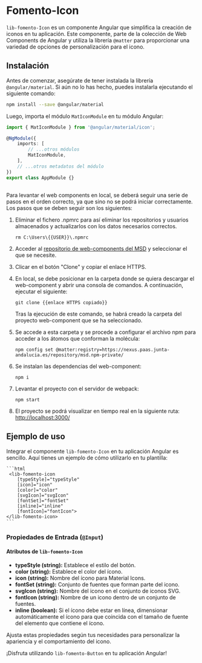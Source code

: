 # Fomento-Icon

`lib-fomento-Icon` es un componente Angular que simplifica la creación de iconos en tu aplicación. Este componente, parte de la colección de Web Components de Angular y utiliza la librería `@matter` para proporcionar una variedad de opciones de personalización para el icono.

## Instalación

Antes de comenzar, asegúrate de tener instalada la librería `@angular/material`. Si aún no lo has hecho, puedes instalarla ejecutando el siguiente comando:

```bash
npm install --save @angular/material
```

Luego, importa el módulo `MatIconModule` en tu módulo Angular:

```typescript
import { MatIconModule } from '@angular/material/icon';

@NgModule({
	imports: [
		// ...otros módulos
		MatIconModule,
	],
	// ...otros metadatos del módulo
})
export class AppModule {}
```

##

Para levantar el web components en local, se deberá seguir una serie de pasos en el orden correcto, ya que sino no se podrá iniciar correctamente. Los pasos que se deben seguir son los siguientes:

1. Eliminar el fichero .npmrc para así eliminar los repositorios y usuarios almacenados y actualizarlos con los datos necesarios correctos.

   ```
   rm C:\Users\{{USER}}\.npmrc
   ```

2. Acceder al [repositorio de web-components del MSD](https://gitlab.juntadeandalucia.es/pt-exp-webcomponents) y seleccionar el que se necesite.
3. Clicar en el botón "Clone" y copiar el enlace HTTPS.
4. En local, se debe posicionar en la carpeta donde se quiera descargar el web-component y abrir una consola de comandos. A continuación, ejecutar el siguiente:
   ```
   git clone {{enlace HTTPS copiado}}
   ```
   Tras la ejecución de este comando, se habrá creado la carpeta del proyecto web-component que se ha seleccionado.
5. Se accede a esta carpeta y se procede a configurar el archivo npm para acceder a los átomos que conforman la molécula:
   ```
   npm config set @matter:registry=https://nexus.paas.junta-andalucia.es/repository/msd.npm-private/
   ```
6. Se instalan las dependencias del web-component:
   ```
   npm i
   ```
7. Levantar el proyecto con el servidor de webpack:
   ```
   npm start
   ```
8. El proyecto se podrá visualizar en tiempo real en la siguiente ruta: [http://localhost:3000/](http://localhost:3000/)

## Ejemplo de uso

Integrar el componente `lib-fomento-Icon` en tu aplicación Angular es sencillo. Aquí tienes un ejemplo de cómo utilizarlo en tu plantilla:

    ```html
     <lib-fomento-icon
        [typeStyle]="typeStyle"
        [icon]="icon"
        [color]="color"
        [svgIcon]="svgIcon"
        [fontSet]="fontSet"
        [inline]="inline"
        [fontIcon]="fontIcon">
    </lib-fomento-icon>
    ```

### Propiedades de Entrada (`@Input`)

#### Atributos de `lib-fomento-Icon`

- **typeStyle (string):** Establece el estilo del botón.
- **color (string):** Establece el color del ícono.
- **icon (string):** Nombre del ícono para Material Icons.
- **fontSet (string):** Conjunto de fuentes que forman parte del icono.
- **svgIcon (string):** Nombre del icono en el conjunto de iconos SVG.
- **fontIcon (string):** Nombre de un icono dentro de un conjunto de fuentes.
- **inline (boolean):** Si el ícono debe estar en línea, dimensionar automáticamente el ícono para que coincida con el tamaño de fuente del elemento que contiene el ícono.

Ajusta estas propiedades según tus necesidades para personalizar la apariencia y el comportamiento del icono.

¡Disfruta utilizando `lib-fomento-Button` en tu aplicación Angular!
